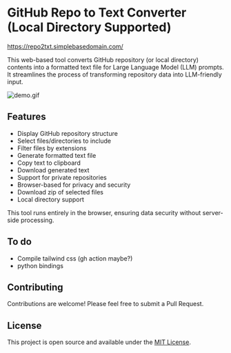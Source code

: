 # GitHub Repo to Text Converter (Local Directory Supported)

https://repo2txt.simplebasedomain.com/

This web-based tool converts GitHub repository (or local directory) contents into a formatted text file for Large Language Model (LLM) prompts. It streamlines the process of transforming repository data into LLM-friendly input.

![demo.gif](demo.gif)

## Features

- Display GitHub repository structure
- Select files/directories to include
- Filter files by extensions
- Generate formatted text file
- Copy text to clipboard
- Download generated text
- Support for private repositories
- Browser-based for privacy and security
- Download zip of selected files
- Local directory support

This tool runs entirely in the browser, ensuring data security without server-side processing.

## To do

- Compile tailwind css (gh action maybe?)
- python bindings

## Contributing

Contributions are welcome! Please feel free to submit a Pull Request.

## License

This project is open source and available under the [MIT License](LICENSE).
